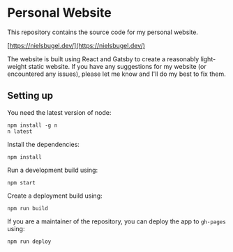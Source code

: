 # Personal Website

This repository contains the source code for my personal website.

[https://nielsbugel.dev/](https://nielsbugel.dev/)

The website is built using React and Gatsby to create a reasonably light-weight static website.
If you have any suggestions for my website (or encountered any issues), please let me know and I'll do my best to fix
them.

## Setting up

You need the latest version of node:

```shell
npm install -g n
n latest
```

Install the dependencies:

```shell
npm install
```

Run a development build using:

```shell
npm start
```

Create a deployment build using:

```shell
npm run build
```

If you are a maintainer of the repository, you can deploy the app to `gh-pages` using:

```shell
npm run deploy
```